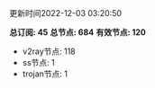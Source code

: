 更新时间2022-12-03 03:20:50

**总订阅: 45**
**总节点: 684**
**有效节点: 120**
- v2ray节点: 118
- ss节点: 1
- trojan节点: 1
